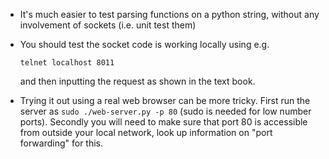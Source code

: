 
* It's much easier to test parsing functions on a python string, without any involvement of sockets (i.e. unit test them)

* You should test the socket code is working locally using e.g.

    `telnet localhost 8011`

  and then inputting the request as shown in the text book.

* Trying it out using a real web browser can be more tricky. First run the server as `sudo ./web-server.py -p 80` (sudo is needed for low number ports). Secondly you will need to make sure that port 80 is accessible from outside your local network, look up information on "port forwarding" for this.
